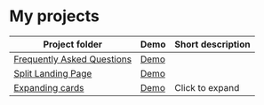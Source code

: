 # My projects

Project folder | Demo | Short description
---------------|------|------------------
[Frequently Asked Questions](https://github.com/unknown-cat/my-projects/tree/master/faq) | [Demo](https://unknown-cat.github.io/my-projects/faq/) |
[Split Landing Page](https://github.com/unknown-cat/my-projects/tree/master/split-landing-page) | [Demo](https://unknown-cat.github.io/my-projects/split-landing-page/) | 
[Expanding cards](https://github.com/unknown-cat/my-projects/tree/master/expanding-cards) | [Demo](https://unknown-cat.github.io/my-projects/expanding-cards/) | Click to expand
